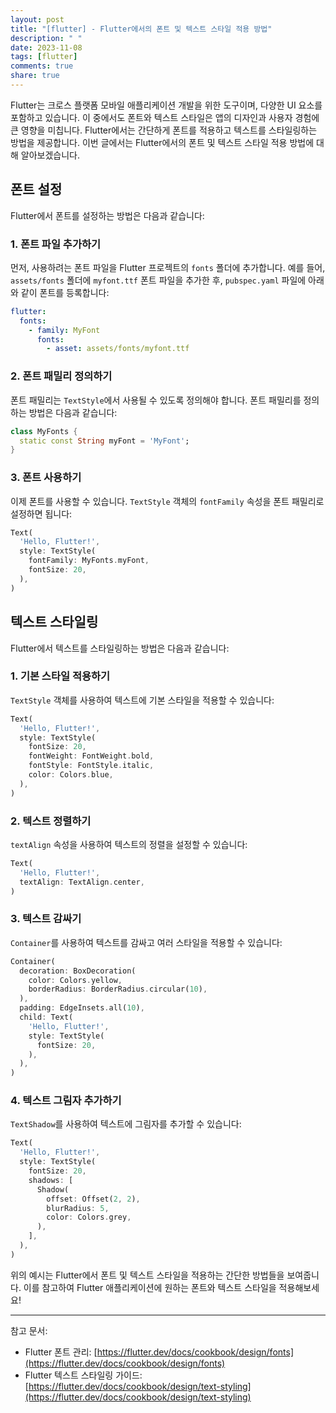 ```yaml
---
layout: post
title: "[flutter] - Flutter에서의 폰트 및 텍스트 스타일 적용 방법"
description: " "
date: 2023-11-08
tags: [flutter]
comments: true
share: true
---
```


Flutter는 크로스 플랫폼 모바일 애플리케이션 개발을 위한 도구이며, 다양한 UI 요소를 포함하고 있습니다. 이 중에서도 폰트와 텍스트 스타일은 앱의 디자인과 사용자 경험에 큰 영향을 미칩니다. Flutter에서는 간단하게 폰트를 적용하고 텍스트를 스타일링하는 방법을 제공합니다. 이번 글에서는 Flutter에서의 폰트 및 텍스트 스타일 적용 방법에 대해 알아보겠습니다.

## 폰트 설정

Flutter에서 폰트를 설정하는 방법은 다음과 같습니다:

### 1. 폰트 파일 추가하기

먼저, 사용하려는 폰트 파일을 Flutter 프로젝트의 `fonts` 폴더에 추가합니다. 예를 들어, `assets/fonts` 폴더에 `myfont.ttf` 폰트 파일을 추가한 후, `pubspec.yaml` 파일에 아래와 같이 폰트를 등록합니다:

```yaml
flutter:
  fonts:
    - family: MyFont
      fonts:
        - asset: assets/fonts/myfont.ttf
```

### 2. 폰트 패밀리 정의하기

폰트 패밀리는 `TextStyle`에서 사용될 수 있도록 정의해야 합니다. 폰트 패밀리를 정의하는 방법은 다음과 같습니다:

```dart
class MyFonts {
  static const String myFont = 'MyFont';
}
```

### 3. 폰트 사용하기

이제 폰트를 사용할 수 있습니다. `TextStyle` 객체의 `fontFamily` 속성을 폰트 패밀리로 설정하면 됩니다:

```dart
Text(
  'Hello, Flutter!',
  style: TextStyle(
    fontFamily: MyFonts.myFont,
    fontSize: 20,
  ),
)
```

## 텍스트 스타일링

Flutter에서 텍스트를 스타일링하는 방법은 다음과 같습니다:

### 1. 기본 스타일 적용하기

`TextStyle` 객체를 사용하여 텍스트에 기본 스타일을 적용할 수 있습니다:

```dart
Text(
  'Hello, Flutter!',
  style: TextStyle(
    fontSize: 20,
    fontWeight: FontWeight.bold,
    fontStyle: FontStyle.italic,
    color: Colors.blue,
  ),
)
```

### 2. 텍스트 정렬하기

`textAlign` 속성을 사용하여 텍스트의 정렬을 설정할 수 있습니다:

```dart
Text(
  'Hello, Flutter!',
  textAlign: TextAlign.center,
)
```

### 3. 텍스트 감싸기

`Container`를 사용하여 텍스트를 감싸고 여러 스타일을 적용할 수 있습니다:

```dart
Container(
  decoration: BoxDecoration(
    color: Colors.yellow,
    borderRadius: BorderRadius.circular(10),
  ),
  padding: EdgeInsets.all(10),
  child: Text(
    'Hello, Flutter!',
    style: TextStyle(
      fontSize: 20,
    ),
  ),
)
```

### 4. 텍스트 그림자 추가하기

`TextShadow`를 사용하여 텍스트에 그림자를 추가할 수 있습니다:

```dart
Text(
  'Hello, Flutter!',
  style: TextStyle(
    fontSize: 20,
    shadows: [
      Shadow(
        offset: Offset(2, 2),
        blurRadius: 5,
        color: Colors.grey,
      ),
    ],
  ),
)
```

위의 예시는 Flutter에서 폰트 및 텍스트 스타일을 적용하는 간단한 방법들을 보여줍니다. 이를 참고하여 Flutter 애플리케이션에 원하는 폰트와 텍스트 스타일을 적용해보세요!

---

참고 문서:
- Flutter 폰트 관리: [https://flutter.dev/docs/cookbook/design/fonts](https://flutter.dev/docs/cookbook/design/fonts)
- Flutter 텍스트 스타일링 가이드: [https://flutter.dev/docs/cookbook/design/text-styling](https://flutter.dev/docs/cookbook/design/text-styling)